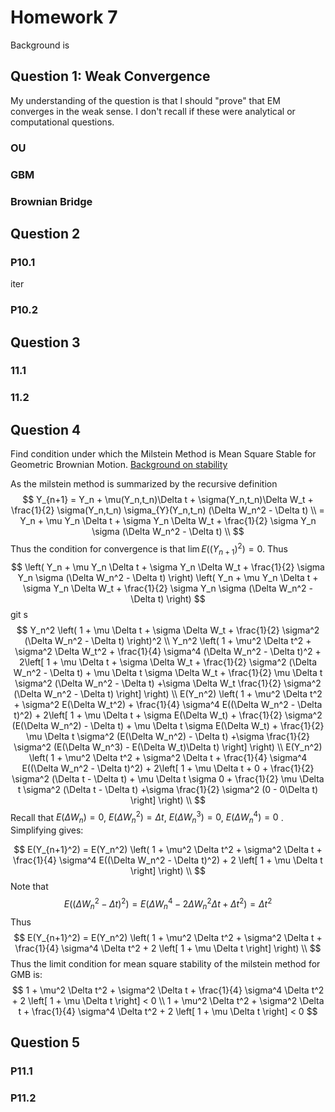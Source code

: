 # Homework 7
Background is 
## Question 1: Weak Convergence
My understanding of the question is that I should "prove" that EM converges in the weak sense. 
I don't recall if these were analytical or computational questions.
### OU

### GBM

### Brownian Bridge

## Question 2 

### P10.1

iter
###  P10.2

## Question 3

###  11.1

###  11.2

## Question 4

Find condition under which the Milstein Method is Mean Square Stable for Geometric Brownian Motion.
[Background on stability](20220107214350.md)

As the milstein method is summarized by the recursive definition
$$
Y_{n+1} 
    = Y_n + \mu(Y_n,t_n)\Delta t + \sigma(Y_n,t_n)\Delta W_t
    + \frac{1}{2} \sigma(Y_n,t_n) \sigma_{Y}(Y_n,t_n) (\Delta W_n^2 - \Delta t) \\
    = Y_n + \mu Y_n \Delta t + \sigma Y_n \Delta W_t
    + \frac{1}{2} \sigma Y_n \sigma (\Delta W_n^2 - \Delta t) \\
$$
Thus the condition for convergence is that $\lim E((Y_{n+1})^2) = 0$. 
Thus
$$
\left(
    Y_n + \mu Y_n \Delta t + \sigma Y_n \Delta W_t
    + \frac{1}{2} \sigma Y_n \sigma (\Delta W_n^2 - \Delta t)
\right)
\left(
   Y_n + \mu Y_n \Delta t + \sigma Y_n \Delta W_t
    + \frac{1}{2} \sigma Y_n \sigma (\Delta W_n^2 - \Delta t)
\right)
$$git s
$$
Y_n^2 \left(
    1 + \mu  \Delta t + \sigma  \Delta W_t
    + \frac{1}{2}  \sigma^2 (\Delta W_n^2 - \Delta t)
\right)^2 \\
Y_n^2 \left(
    1 + \mu^2  \Delta t^2 + \sigma^2  \Delta W_t^2
    + \frac{1}{4}  \sigma^4 (\Delta W_n^2 - \Delta t)^2
    + 2\left[
        1 
        + \mu  \Delta t 
        + \sigma  \Delta W_t
        + \frac{1}{2}  \sigma^2 (\Delta W_n^2 - \Delta t)
        + \mu  \Delta t \sigma  \Delta W_t
        + \frac{1}{2} \mu  \Delta t \sigma^2 (\Delta W_n^2 - \Delta t)
        +\sigma  \Delta W_t \frac{1}{2}  \sigma^2 (\Delta W_n^2 - \Delta t)
    \right]
\right)
\\
E(Y_n^2) \left(
    1 + \mu^2  \Delta t^2 + \sigma^2  E(\Delta W_t^2)
    + \frac{1}{4}  \sigma^4 E((\Delta W_n^2 - \Delta t)^2)
    + 2\left[
        1 
        + \mu  \Delta t 
        + \sigma  E(\Delta W_t)
        + \frac{1}{2}  \sigma^2 (E(\Delta W_n^2) - \Delta t)
        + \mu  \Delta t \sigma  E(\Delta W_t)
        + \frac{1}{2} \mu  \Delta t \sigma^2 (E(\Delta W_n^2) - \Delta t)
        +\sigma   \frac{1}{2}  \sigma^2 (E(\Delta W_n^3) - E(\Delta W_t)\Delta t)
    \right]
\right)
\\
E(Y_n^2) \left(
    1 + \mu^2  \Delta t^2 + \sigma^2  \Delta t
    + \frac{1}{4}  \sigma^4 E((\Delta W_n^2 - \Delta t)^2)
    + 2\left[
        1 
        + \mu  \Delta t 
        + 0
        + \frac{1}{2}  \sigma^2 (\Delta t - \Delta t)
        + \mu  \Delta t \sigma 0
        + \frac{1}{2} \mu  \Delta t \sigma^2 (\Delta t - \Delta t)
        +\sigma   \frac{1}{2}  \sigma^2 (0 - 0\Delta t)
    \right]
\right)
\\
$$
Recall that $E(\Delta W_n) = 0$, $E(\Delta W_n^2) = \Delta t$, $E(\Delta W_n^3) = 0$, $E(\Delta W_n^4) = 0$ . Simplifying gives:

$$
E(Y_{n+1}^2) = E(Y_n^2) \left(
    1 + \mu^2  \Delta t^2 + \sigma^2  \Delta t
    + \frac{1}{4}  \sigma^4 E((\Delta W_n^2 - \Delta t)^2)
    + 2 \left[ 1 + \mu  \Delta t \right]
\right)
\\
$$
Note that
$$
E((\Delta W_n^2 - \Delta t)^2) = E(\Delta W_n^4 -2 \Delta W_n^2 \Delta t + \Delta t^2) = \Delta t^2
$$
Thus
$$
E(Y_{n+1}^2) = E(Y_n^2) \left(
    1 + \mu^2  \Delta t^2 + \sigma^2  \Delta t
    + \frac{1}{4}  \sigma^4 \Delta t^2
    + 2 \left[ 1 + \mu  \Delta t \right]
\right)
\\
$$
Thus the limit condition for mean square stability of the milstein method for GMB is:
$$
1 + \mu^2  \Delta t^2 + \sigma^2  \Delta t
    + \frac{1}{4}  \sigma^4 \Delta t^2
    + 2 \left[ 1 + \mu  \Delta t \right]
< 0
\\
1 + \mu^2  \Delta t^2 + \sigma^2  \Delta t
    + \frac{1}{4}  \sigma^4 \Delta t^2
    + 2 \left[ 1 + \mu  \Delta t \right]
< 0
$$

## Question 5


### P11.1

### P11.2